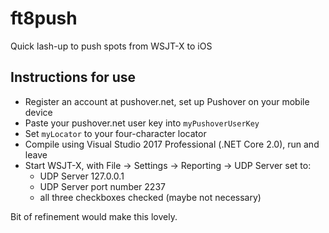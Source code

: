 # ft8push
Quick lash-up to push spots from WSJT-X to iOS

## Instructions for use
* Register an account at pushover.net, set up Pushover on your mobile device
* Paste your pushover.net user key into `myPushoverUserKey`
* Set `myLocator` to your four-character locator
* Compile using Visual Studio 2017 Professional (.NET Core 2.0), run and leave
* Start WSJT-X, with File -> Settings -> Reporting -> UDP Server set to:
  * UDP Server 127.0.0.1
  * UDP Server port number 2237
  * all three checkboxes checked (maybe not necessary)
  
Bit of refinement would make this lovely.
